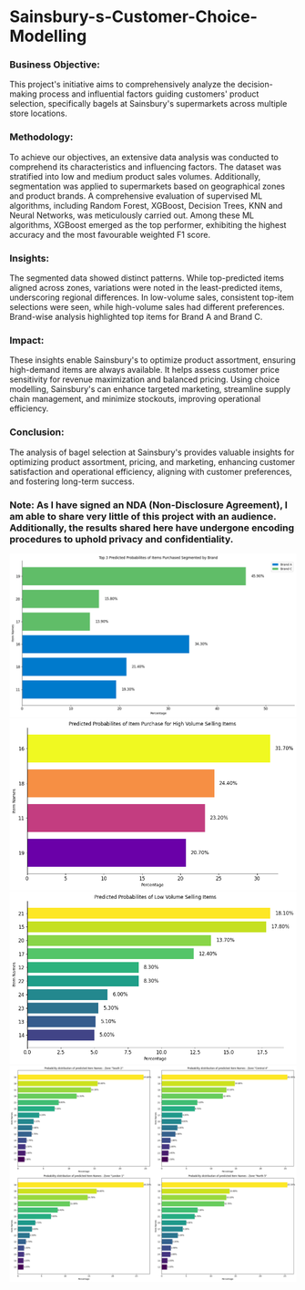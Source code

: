 # Sainsbury-s-Customer-Choice-Modelling

### Business Objective: 
This project's initiative aims to comprehensively analyze the decision-making process and influential factors guiding customers' product selection, specifically bagels at Sainsbury's supermarkets across multiple store locations.

### Methodology: 
To achieve our objectives, an extensive data analysis was conducted to comprehend its characteristics and influencing factors. The dataset was stratified into low and medium product sales volumes. Additionally, segmentation was applied to supermarkets based on geographical zones and product brands. A comprehensive evaluation of supervised ML algorithms, including Random Forest, XGBoost, Decision Trees, KNN and Neural Networks, was meticulously carried out. Among these ML algorithms, XGBoost emerged as the top performer, exhibiting the highest accuracy and the most favourable weighted F1 score.

### Insights:
The segmented data showed distinct patterns. While top-predicted items aligned across zones, variations were noted in the least-predicted items, underscoring regional differences. In low-volume sales, consistent top-item selections were seen, while high-volume sales had different preferences. Brand-wise analysis highlighted top items for Brand A and Brand C. 

### Impact:
These insights enable Sainsbury's to optimize product assortment, ensuring high-demand items are always available. It helps assess customer price sensitivity for revenue maximization and balanced pricing. Using choice modelling, Sainsbury's can enhance targeted marketing, streamline supply chain management, and minimize stockouts, improving operational efficiency.

### Conclusion:
The analysis of bagel selection at Sainsbury's provides valuable insights for optimizing product assortment, pricing, and marketing, enhancing customer satisfaction and operational efficiency, aligning with customer preferences, and fostering long-term success.

### Note: As I have signed an NDA (Non-Disclosure Agreement), I am able to share very little of this project with an audience. Additionally, the results shared here have undergone encoding procedures to uphold privacy and confidentiality.

<img   src="assets/Brand Segmentation Prediction.png" alt="Brand Segmentation Prediction"> 
<img   src="assets/High Volume Prediction.png" alt="High Volume Prediction"> <br>

<img src="assets/Low Volume Prediction.png" alt="Low Volume Prediction">
<img src="assets/Zone Segmentation.png" alt="Zone Segmentation">



